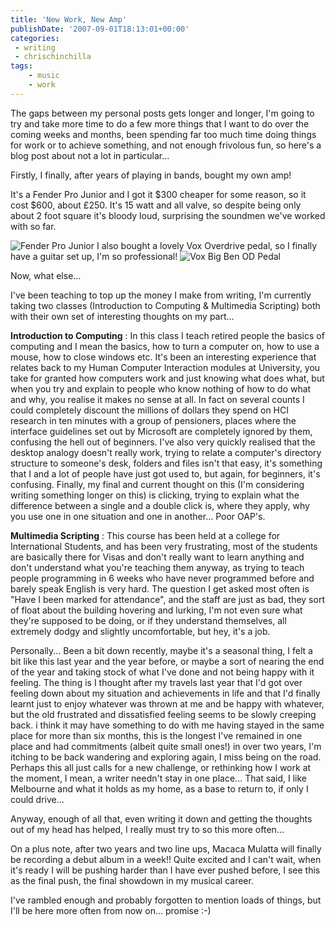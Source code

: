 ```yaml
---
title: 'New Work, New Amp'
publishDate: '2007-09-01T18:13:01+00:00'
categories:
 - writing
 - chrischinchilla
tags:
    - music
    - work
---
```


The gaps between my personal posts gets longer and longer, I'm going to try and take more time to do a few more things that I want to do over the coming weeks and months, been spending far too much time doing things for work or to achieve something, and not enough frivolous fun, so here's a blog post about not a lot in particular...

Firstly, I finally, after years of playing in bands, bought my own amp!

It's a Fender Pro Junior and I got it $300 cheaper for some reason, so it cost $600, about £250\. It's 15 watt and all valve, so despite being only about 2 foot square it's bloody loud, surprising the soundmen we've worked with so far.

![Fender Pro Junior](https://www.fender.com/products/prod_images/amplifiers/0213203000_md.png) I also bought a lovely Vox Overdrive pedal, so I finally have a guitar set up, I'm so professional! ![Vox Big Ben OD Pedal](https://www.voxamps.co.uk/pedals/images/CT02Big-Ben_SLANT.jpg)

Now, what else...

I've been teaching to top up the money I make from writing, I'm currently taking two classes (Introduction to Computing & Multimedia Scripting) both with their own set of interesting thoughts on my part...

**Introduction to Computing** : In this class I teach retired people the basics of computing and I mean the basics, how to turn a computer on, how to use a mouse, how to close windows etc. It's been an interesting experience that relates back to my Human Computer Interaction modules at University, you take for granted how computers work and just knowing what does what, but when you try and explain to people who know nothing of how to do what and why, you realise it makes no sense at all. In fact on several counts I could completely discount the millions of dollars they spend on HCI research in ten minutes with a group of pensioners, places where the interface guidelines set out by Microsoft are completely ignored by them, confusing the hell out of beginners. I've also very quickly realised that the desktop analogy doesn't really work, trying to relate a computer's directory structure to someone's desk, folders and files isn't that easy, it's something that I and a lot of people have just got used to, but again, for beginners, it's confusing. Finally, my final and current thought on this (I'm considering writing something longer on this) is clicking, trying to explain what the difference between a single and a double click is, where they apply, why you use one in one situation and one in another... Poor OAP's.

**Multimedia Scripting** : This course has been held at a college for International Students, and has been very frustrating, most of the students are basically there for Visas and don't really want to learn anything and don't understand what you're teaching them anyway, as trying to teach people programming in 6 weeks who have never programmed before and barely speak English is very hard. The question I get asked most often is \"Have I been marked for attendance\", and the staff are just as bad, they sort of float about the building hovering and lurking, I'm not even sure what they're supposed to be doing, or if they understand themselves, all extremely dodgy and slightly uncomfortable, but hey, it's a job.

Personally... Been a bit down recently, maybe it's a seasonal thing, I felt a bit like this last year and the year before, or maybe a sort of nearing the end of the year and taking stock of what I've done and not being happy with it feeling. The thing is I thought after my travels last year that I'd got over feeling down about my situation and achievements in life and that I'd finally learnt just to enjoy whatever was thrown at me and be happy with whatever, but the old frustrated and dissatisfied feeling seems to be slowly creeping back. i think it may have something to do with me having stayed in the same place for more than six months, this is the longest I've remained in one place and had commitments (albeit quite small ones!) in over two years, I'm itching to be back wandering and exploring again, I miss being on the road. Perhaps this all just calls for a new challenge, or rethinking how I work at the moment, I mean, a writer needn't stay in one place... That said, I like Melbourne and what it holds as my home, as a base to return to, if only I could drive...

Anyway, enough of all that, even writing it down and getting the thoughts out of my head has helped, I really must try to so this more often...

On a plus note, after two years and two line ups, Macaca Mulatta will finally be recording a debut album in a week!! Quite excited and I can't wait, when it's ready I will be pushing harder than I have ever pushed before, I see this as the final push, the final showdown in my musical career.

I've rambled enough and probably forgotten to mention loads of things, but I'll be here more often from now on... promise :-)
